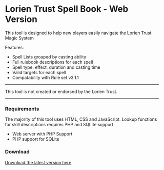 # Lorien Trust Spell Book - Web Version

This tool is designed to help new players easily navigate the Lorien Trust Magic System 

Features:
* Spell Lists grouped by casting ability
* Full rulebook descriptions for each spell
* Spell type, effect, duration and casting time
* Valid targets for each spell
* Compatability with Rule set v3.1.1

------

This tool is not created or endorsed by the Lorien Trust. 

------

### Requirements

The majority of this tool uses HTML, CSS and JavaScript. Lookup functions for skill descriptions requires PHP and SQLite support

* Web server with PHP Support
* PHP support for SQLite

### Download

[Download the latest version here](https://github.com/jonjim/LT-SpellBook-Web/releases/latest)
